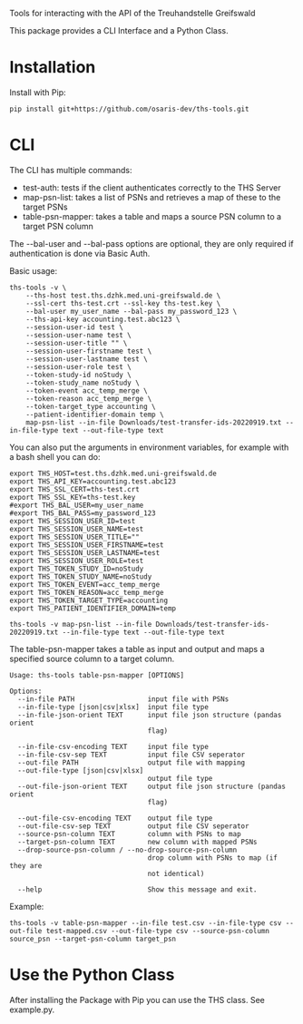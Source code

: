 Tools for interacting with the API of the Treuhandstelle Greifswald

This package provides a CLI Interface and a Python Class.

# Installation
Install with Pip:
```
pip install git+https://github.com/osaris-dev/ths-tools.git
```

# CLI
The CLI has multiple commands:
- test-auth: tests if the client authenticates correctly to the THS Server
- map-psn-list: takes a list of PSNs and retrieves a map of these to the target PSNs
- table-psn-mapper: takes a table and maps a source PSN column to a target PSN column

The --bal-user and --bal-pass options are optional, they are only required if authentication is done via Basic Auth.

Basic usage:
```
ths-tools -v \
    --ths-host test.ths.dzhk.med.uni-greifswald.de \
    --ssl-cert ths-test.crt --ssl-key ths-test.key \
    --bal-user my_user_name --bal-pass my_password_123 \
    --ths-api-key accounting.test.abc123 \
    --session-user-id test \
    --session-user-name test \
    --session-user-title "" \
    --session-user-firstname test \
    --session-user-lastname test \
    --session-user-role test \
    --token-study-id noStudy \
    --token-study_name noStudy \
    --token-event acc_temp_merge \
    --token-reason acc_temp_merge \
    --token-target_type accounting \
    --patient-identifier-domain temp \
    map-psn-list --in-file Downloads/test-transfer-ids-20220919.txt --in-file-type text --out-file-type text
```

You can also put the arguments in environment variables, for example with a bash shell you can do:

```
export THS_HOST=test.ths.dzhk.med.uni-greifswald.de
export THS_API_KEY=accounting.test.abc123
export THS_SSL_CERT=ths-test.crt
export THS_SSL_KEY=ths-test.key
#export THS_BAL_USER=my_user_name
#export THS_BAL_PASS=my_password_123
export THS_SESSION_USER_ID=test
export THS_SESSION_USER_NAME=test
export THS_SESSION_USER_TITLE=""
export THS_SESSION_USER_FIRSTNAME=test
export THS_SESSION_USER_LASTNAME=test
export THS_SESSION_USER_ROLE=test
export THS_TOKEN_STUDY_ID=noStudy
export THS_TOKEN_STUDY_NAME=noStudy
export THS_TOKEN_EVENT=acc_temp_merge
export THS_TOKEN_REASON=acc_temp_merge
export THS_TOKEN_TARGET_TYPE=accounting
export THS_PATIENT_IDENTIFIER_DOMAIN=temp

ths-tools -v map-psn-list --in-file Downloads/test-transfer-ids-20220919.txt --in-file-type text --out-file-type text
```

The table-psn-mapper takes a table as input and output and maps a specified source column to a target column.

```
Usage: ths-tools table-psn-mapper [OPTIONS]

Options:
  --in-file PATH                  input file with PSNs
  --in-file-type [json|csv|xlsx]  input file type
  --in-file-json-orient TEXT      input file json structure (pandas orient
                                  flag)

  --in-file-csv-encoding TEXT     input file type
  --in-file-csv-sep TEXT          input file CSV seperator
  --out-file PATH                 output file with mapping
  --out-file-type [json|csv|xlsx]
                                  output file type
  --out-file-json-orient TEXT     output file json structure (pandas orient
                                  flag)

  --out-file-csv-encoding TEXT    output file type
  --out-file-csv-sep TEXT         output file CSV seperator
  --source-psn-column TEXT        column with PSNs to map
  --target-psn-column TEXT        new column with mapped PSNs
  --drop-source-psn-column / --no-drop-source-psn-column
                                  drop column with PSNs to map (if they are
                                  not identical)

  --help                          Show this message and exit.
```
Example:

```
ths-tools -v table-psn-mapper --in-file test.csv --in-file-type csv --out-file test-mapped.csv --out-file-type csv --source-psn-column source_psn --target-psn-column target_psn
```

# Use the Python Class
After installing the Package with Pip you can use the THS class. See example.py.
